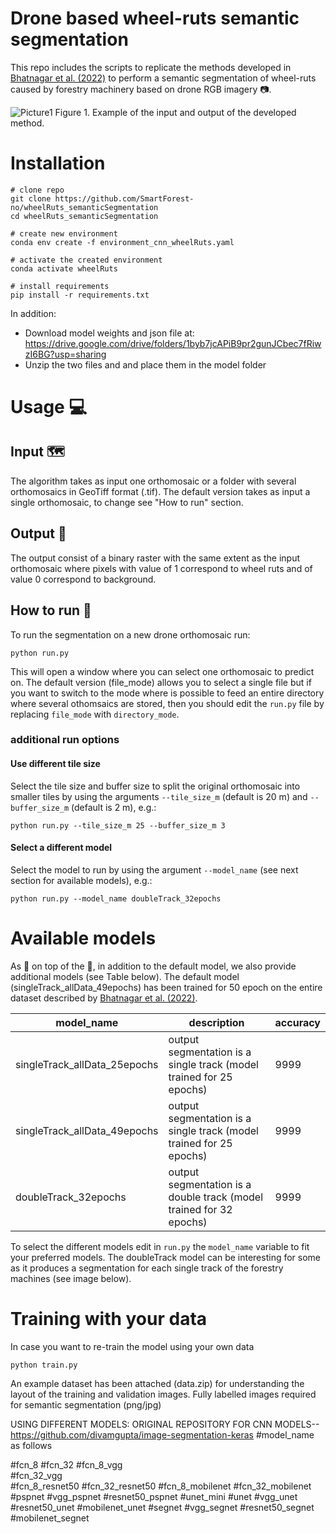 # Drone based wheel-ruts semantic segmentation

This repo includes the scripts to replicate the methods developed in [Bhatnagar et al. (2022)](https://zenodo.org/record/5746878#.YoeAzKhBxaQ) to perform a semantic segmentation of wheel-ruts caused by forestry machinery based on drone RGB imagery 📷. 

![Picture1](https://user-images.githubusercontent.com/5663984/169524083-197f2a17-fbc9-4b87-b0fb-324217caade5.png)
Figure 1. Example of the input and output of the developed method.

# Installation

```
# clone repo
git clone https://github.com/SmartForest-no/wheelRuts_semanticSegmentation
cd wheelRuts_semanticSegmentation

# create new environment
conda env create -f environment_cnn_wheelRuts.yaml

# activate the created environment
conda activate wheelRuts

# install requirements
pip install -r requirements.txt
```
In addition:
- Download model weights and json file at: https://drive.google.com/drive/folders/1byb7jcAPiB9pr2gunJCbec7fRiwzI6BG?usp=sharing
- Unzip the two files and and place them in the model folder

# Usage 💻
## Input 🗺️ 
The algorithm takes as input one orthomosaic or a folder with several orthomosaics in GeoTiff format (.tif). The default version takes as input a single orthomosaic, to change see "How to run" section.

## Output 🚜
The output consist of a binary raster with the same extent as the input orthomosaic where pixels with value of 1 correspond to wheel ruts and of value 0 correspond to background.

## How to run 🏃
To run the segmentation on a new drone orthomosaic run:
```
python run.py
```
This will open a window where you can select one orthomosaic to predict on. The default version (file_mode) allows you to select a single file but if you want to switch to the mode where is possible to feed an entire directory where several othomsaics are stored, then you should edit the ```run.py``` file by replacing ```file_mode``` with ```directory_mode```.

### additional run options
#### Use different tile size
Select the tile size and buffer size to split the original orthomosaic into smaller tiles by using the arguments ```--tile_size_m``` (default is 20 m) and ```--buffer_size_m``` (default is 2 m), e.g.:
```
python run.py --tile_size_m 25 --buffer_size_m 3

```
#### Select a different model
Select the model to run by using the argument ```--model_name``` (see next section for available models), e.g.:
```
python run.py --model_name doubleTrack_32epochs

```

# Available models
As 🍒 on top of the 🎂, in addition to the default model, we also provide additional models (see Table below). The default model (singleTrack_allData_49epochs) has been trained for 50 epoch on the entire dataset described by [Bhatnagar et al. (2022)](https://zenodo.org/record/5746878#.YoeAzKhBxaQ).  

| model_name  | description | accuracy |
| ------------- | ------------- | ------------- |
| singleTrack_allData_25epochs  | output segmentation is a single track (model trained for 25 epochs) | 9999 |
| singleTrack_allData_49epochs  | output segmentation is a single track (model trained for 25 epochs) | 9999 |
| doubleTrack_32epochs  | output segmentation is a double track (model trained for 32 epochs) | 9999 |


To select the different models edit in ```run.py``` the ```model_name``` variable to fit your preferred models. The doubleTrack model can be interesting for some as it produces a segmentation for each single track of the forestry machines (see image below).


# Training with your data
In case you want to re-train the model using your own data
```
python train.py
```
An example dataset has been attached (data.zip) for understanding the layout of the training and validation images.
Fully labelled images required for semantic segmentation (png/jpg)

USING DIFFERENT MODELS:
ORIGINAL REPOSITORY FOR CNN MODELS-- https://github.com/divamgupta/image-segmentation-keras 
#model_name as follows

#fcn_8 
#fcn_32
#fcn_8_vgg          
#fcn_32_vgg    
#fcn_8_resnet50
#fcn_32_resnet50
#fcn_8_mobilenet
#fcn_32_mobilenet
#pspnet
#vgg_pspnet
#resnet50_pspnet
#unet_mini
#unet
#vgg_unet
#resnet50_unet
#mobilenet_unet
#segnet
#vgg_segnet
#resnet50_segnet
#mobilenet_segnet
